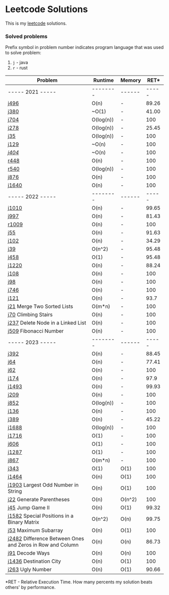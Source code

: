 # Leetcode Solutions

This is my [leetcode](https://leetcode.com/Vanderkast/) solutions.

### Solved problems

Prefix symbol in problem number indicates program language that was used to solve problem:

1. `j` - java
2. `r` - rust

| Problem                                                                                                                                         | Runtime   | Memory | RET*  |
|-------------------------------------------------------------------------------------------------------------------------------------------------|-----------|--------|-------|
| ----- 2021 -----                                                                                                                                | --------  | ------ | ----- |
| [j496](https://leetcode.com/problems/next-greater-element-i/)                                                                                   | O(n)      | -      | 89.26 |
| [j380](https://leetcode.com/problems/insert-delete-getrandom-o1/)                                                                               | ~O(1)     | -      | 41.00 |
| [j704](https://leetcode.com/problems/binary-search/)                                                                                            | O(log(n)) | -      | 100   |
| [j278](https://leetcode.com/problems/first-bad-version/)                                                                                        | O(log(n)) | -      | 25.45 |
| [j35](https://leetcode.com/problems/search-insert-position/)                                                                                    | O(log(n)) | -      | 100   |
| [j129](https://leetcode.com/problems/sum-root-to-leaf-numbers/)                                                                                 | ~O(n)     | -      | 100   |
| *[j404](https://leetcode.com/problems/sum-of-left-leaves/)*                                                                                     | ~O(n)     | -      | 100   |
| [r448](https://leetcode.com/problems/find-all-numbers-disappeared-in-an-array/)                                                                 | O(n)      | -      | 100   |
| [r540](https://leetcode.com/problems/single-element-in-a-sorted-array/)                                                                         | O(log(n)) | -      | 100   |
| [j876](https://leetcode.com/problems/middle-of-the-linked-list/)                                                                                | O(n)      | -      | 100   |
| [j1640](https://leetcode.com/problems/check-array-formation-through-concatenation/)                                                             | O(n)      | -      | 100   |
| ----- 2022 -----                                                                                                                                | --------  | ------ | ----- |
| [j1010](https://leetcode.com/problems/pairs-of-songs-with-total-durations-divisible-by-60/)                                                     | O(n)      | -      | 99.65 |
| [j997](https://leetcode.com/problems/find-the-town-judge/)                                                                                      | O(n)      | -      | 81.43 |
| [r1009](https://leetcode.com/problems/complement-of-base-10-integer/)                                                                           | O(n)      | -      | 100   |
| [j55](https://leetcode.com/problems/jump-game/)                                                                                                 | O(n)      | -      | 91.63 |
| [j102](https://leetcode.com/problems/binary-tree-level-order-traversal/)                                                                        | O(n)      | -      | 34.29 |
| [j39](https://leetcode.com/problems/combination-sum/)                                                                                           | O(n^2)    | -      | 95.48 |
| [j458](https://leetcode.com/problems/poor-pigs/)                                                                                                | O(1)      | -      | 95.48 |
| [j1220](https://leetcode.com/problems/count-vowels-permutation/)                                                                                | O(n)      | -      | 88.24 |
| [j108](https://leetcode.com/problems/convert-sorted-array-to-binary-search-tree/)                                                               | O(n)      | -      | 100   |
| [j98](https://leetcode.com/problems/validate-binary-search-tree/)                                                                               | O(n)      | -      | 100   |
| [j746](https://leetcode.com/problems/min-cost-climbing-stairs/)                                                                                 | O(n)      | -      | 100   |
| [j121](https://leetcode.com/problems/best-time-to-buy-and-sell-stock/)                                                                          | O(n)      | -      | 93.7  |
| [j21](https://leetcode.com/problems/merge-two-sorted-lists/) Merge Two Sorted Lists                                                             | O(m*n)    | -      | 100   |
| [j70](https://leetcode.com/problems/climbing-stairs/) Climbing Stairs                                                                           | O(n)      | -      | 100   |
| [j237](hhttps://leetcode.com/problems/delete-node-in-a-linked-list/) Delete Node in a Linked List                                               | O(n)      | -      | 100   |
| [j509](https://leetcode.com/problems/fibonacci-number/) Fibonacci Number                                                                        | O(n)      | -      | 100   |
| ----- 2023 -----                                                                                                                                | --------  | ------ | ----- |
| [j392](https://leetcode.com/problems/is-subsequence/)                                                                                           | O(n)      | -      | 88.45 |
| [j64](https://leetcode.com/problems/minimum-path-sum/)                                                                                          | O(n)      | -      | 77.41 |
| [j62](https://leetcode.com/problems/unique-paths/)                                                                                              | O(n)      | -      | 100   |
| [j174](https://leetcode.com/problems/dungeon-game/)                                                                                             | O(n)      | -      | 97.9  |
| [j1493](https://leetcode.com/problems/longest-subarray-of-1s-after-deleting-one-element/)                                                       | O(n)      | -      | 99.93 |
| [j209](https://leetcode.com/problems/minimum-size-subarray-sum/)                                                                                | O(n)      | -      | 100   |
| [j852](https://leetcode.com/problems/peak-index-in-a-mountain-array/)                                                                           | O(log(n)) | -      | 100   |
| [j136](https://leetcode.com/problems/single-number/)                                                                                            | O(n)      | -      | 100   |
| [j389](https://leetcode.com/problems/find-the-difference/)                                                                                      | O(n)      | -      | 45.22 |
| [j1688](https://leetcode.com/problems/count-of-matches-in-tournament/)                                                                          | O(log(n)) | -      | 100   |
| [j1716](https://leetcode.com/problems/calculate-money-in-leetcode-bank)                                                                         | O(1)      | -      | 100   |
| [j606](https://leetcode.com/problems/construct-string-from-binary-tree/)                                                                        | O(1)      | -      | 100   |
| [j1287](https://leetcode.com/problems/element-appearing-more-than-25-in-sorted-array/)                                                          | O(1)      | -      | 100   |
| [j867](https://leetcode.com/problems/transpose-matrix/)                                                                                         | O(m*n)    | -      | 100   |
| [j343](https://leetcode.com/problems/integer-break/)                                                                                            | O(1)      | O(1)   | 100   |
| [j1464](https://leetcode.com/problems/maximum-product-of-two-elements-in-an-array/)                                                             | O(n)      | O(1)   | 100   |
| [j1903](https://leetcode.com/problems/largest-odd-number-in-string/) Largest Odd Number in String                                               | O(n)      | O(1)   | 100   |
| [j22](https://leetcode.com/problems/generate-parentheses/) Generate Parentheses                                                                 | O(n)      | O(n^2) | 100   |
| [j45](https://leetcode.com/problems/jump-game-ii/) Jump Game II                                                                                 | O(n)      | O(1)   | 99.32 |
| [j1582](https://leetcode.com/problems/jump-game-ii/) Special Positions in a Binary Matrix                                                       | O(n^2)    | O(n)   | 99.75 |
| [j53](https://leetcode.com/problems/maximum-subarray/) Maximum Subarray                                                                         | O(n)      | O(1)   | 100   |
| [j2482](https://leetcode.com/problems/difference-between-ones-and-zeros-in-row-and-column/) Difference Between Ones and Zeros in Row and Column | O(n)      | O(n)   | 86.73 |
| [j91](https://leetcode.com/problems/decode-ways/) Decode Ways                                                                                   | O(n)      | O(n)   | 100   |
| [j1436](https://leetcode.com/problems/destination-city/) Destination City                                                                       | O(n)      | O(1)   | 100   |
| [j263](https://leetcode.com/problems/destination-city/) Ugly Number                                                                             | O(n)      | O(1)   | 90.66 |

*RET - Relative Execution Time. How many percents my solution beats others' by performance.
